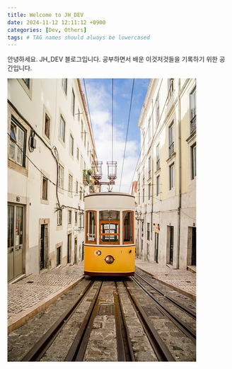 ```yaml
---
title: Welcome to JH_DEV
date: 2024-11-12 12:11:12 +0900
categories: [Dev, Others]
tags: # TAG names should always be lowercased
---
```






안녕하세요. JH_DEV 블로그입니다. 공부하면서 배운 이것저것들을 기록하기 위한 공간입니다.



![lisbon-8275994_640](../assets/img/contents/2024-11-13-first/lisbon-8275994_640.jpg)





